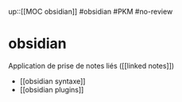 up::[[MOC obsidian]]
#obsidian #PKM #no-review 
# obsidian

Application de prise de notes liés ([[linked notes]])

 - [[obsidian syntaxe]]
 - [[obsidian plugins]]



